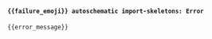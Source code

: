 <!--- [skeleton_import_error] -->
#### `{{failure_emoji}} autoschematic import-skeletons: Error`

```
{{error_message}}
```
